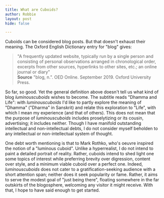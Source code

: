 ```yaml
---
title: What are Cuboids?
author: Robbie
layout: post
hide: false

---
```


Cuboids can be considered blog posts. But that doesn't exhaust their meaning. The Oxford English Dictionary entry for "blog" gives:

<blockquote>"A frequently updated website, typically run by a single person and consisting of personal observations arranged in chronological order, excerpts from other sources, hyperlinks to other sites, etc.; an online journal or diary"<br>
<b>Source</b> "blog, n.". OED Online. September 2019. Oxford University Press.
</blockquote>

<p>So far, so good. Yet the general definition above doesn't tell us what kind of blog <i>luminouscuboids</i> wishes to become. The subtitle reads "Dhamma and Life": with <i>luminouscuboids</i> I'd like to partly explore the meaning of "Dhamma" ("Dharma" in Sanskrit) and relate this exploration to "Life", with which I mean my experience (and that of others). This does not mean that the purpose of <i>luminouscuboids</i> includes proselytizing or its cousin, advertising; it includes neither. Though I have manifold outstanding intellectual and non-intellectual debts, I do not consider myself beholden to any intellectual or non-intellectual system of thought.</p>

<p>One debt worth mentioning is that to Mark Rothko, who's oeuvre inspired the notion of a "luminous cuboid". Unlike a hyperrealist, I do not intend to paint a detailed portrait of reality. Rather, cuboids intend to shed light one some topics of interest while preferring brevity over digression, content over style, and a minimum viable cuboid over a perfect one. Indeed, <i>luminouscuboids</i> does not cater to a gratification-seeking audience with a short attention span; neither does it seek popularity or fame. Rather, it aims to serve the modest goal of "just being there", floating somewhere in the far outskirts of the blogosphere, welcoming any visitor it might receive. With that, I hope to have said enough to get started.</p>
